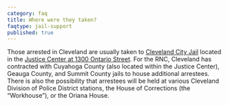 ```yaml
---
category: faq
title: Where were they taken?
faqtype: jail-support
published: true
---
```

Those arrested in Cleveland are usually taken to [Cleveland City Jail](http://www.city.cleveland.oh.us/CityofCleveland/Home/Government/CityAgencies/PublicSafety/Corrections/Cleveland_City_Jail) located in the [Justice Center at 1300 Ontario Street](https://goo.gl/maps/uxca79TWK1n). For the RNC, Cleveland has contracted with Cuyahoga County (also located within the Justice Center), Geauga County, and Summit County jails to house additional arrestees. There is also the possibility that arrestees will be held at various Cleveland Division of Police District stations, the House of Corrections (the “Workhouse”), or the Oriana House.
